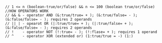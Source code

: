     // 1 <= n (boolean-true/or/false) && n <= 100 (boolean true/or/false)
    //HOW OPERATORS WORK
    // && & - operator AND (&:true/true= + ); (&:true/false= - ); (&:false/false= - ); requires 2 operands
    // || | - opearot OR (|:true/true= + ); (|:true/false= + ); (&:false/false= - ); requires 2 operands
    // !    - operator NOT (!:true= - ); (!:flase= + ); requires 1 operand
    // ^    - operator XOR (extended or) (1:true/true = -) (1:)
